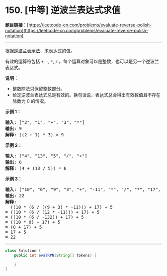 # 150. [中等] 逆波兰表达式求值

**题目链接：**[https://leetcode-cn.com/problems/evaluate-reverse-polish-notation](https://leetcode-cn.com/problems/evaluate-reverse-polish-notation)

---

<div class="content__1Y2H">
 <div class="notranslate">
  <p>根据<a href="https://baike.baidu.com/item/%E9%80%86%E6%B3%A2%E5%85%B0%E5%BC%8F/128437">逆波兰表示法</a>，求表达式的值。</p> 
  <p>有效的运算符包括&nbsp;<code>+</code>,&nbsp;<code>-</code>,&nbsp;<code>*</code>,&nbsp;<code>/</code>&nbsp;。每个运算对象可以是整数，也可以是另一个逆波兰表达式。</p> 
  <p><strong>说明：</strong></p> 
  <ul> 
   <li>整数除法只保留整数部分。</li> 
   <li>给定逆波兰表达式总是有效的。换句话说，表达式总会得出有效数值且不存在除数为 0 的情况。</li> 
  </ul> 
  <p><strong>示例&nbsp;1：</strong></p> 
  <pre class="language-text"><strong>输入:</strong> ["2", "1", "+", "3", "*"]
<strong>输出:</strong> 9
<strong>解释:</strong> ((2 + 1) * 3) = 9
</pre> 
  <p><strong>示例&nbsp;2：</strong></p> 
  <pre class="language-text"><strong>输入:</strong> ["4", "13", "5", "/", "+"]
<strong>输出:</strong> 6
<strong>解释:</strong> (4 + (13 / 5)) = 6
</pre> 
  <p><strong>示例&nbsp;3：</strong></p> 
  <pre class="language-text"><strong>输入:</strong> ["10", "6", "9", "3", "+", "-11", "*", "/", "*", "17", "+", "5", "+"]
<strong>输出:</strong> 22
<strong>解释:</strong> 
  ((10 * (6 / ((9 + 3) * -11))) + 17) + 5
= ((10 * (6 / (12 * -11))) + 17) + 5
= ((10 * (6 / -132)) + 17) + 5
= ((10 * 0) + 17) + 5
= (0 + 17) + 5
= 17 + 5
= 22</pre> 
 </div>
</div>

---

```java
class Solution {
    public int evalRPN(String[] tokens) {
        
    }
}
```